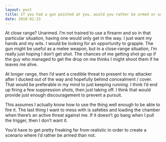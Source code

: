 ```yaml
---
layout: post
title: If you had a gun pointed at you, would you rather be armed or unarmed?
date: 2018-02-23
---
```


<p>At close range? Unarmed. I’m not trained to use a firearm and so in that particular situation, having one would only get in the way. I just want my hands and my wits. I would be looking for an opportunity to grapple. The gun might be useful as a melee weapon, but in a close-range situation, I’m really just hoping I don’t get shot. The chances of me getting shot go up if the guy who managed to get the drop on me thinks I might shoot them if he leaves me alive.</p><p>At longer range, then I’d want a credible threat to present to my attacker after I ducked out of the way and hopefully behind concealment / cover. That would be preferable in my mind to just keeping running. I think I’d end up firing a few suppression shots, then just taking off. I think that would provide just enough discouragement to prevent a pursuit.</p><p>This assumes I actually know how to use the thing well enough to be able to fire it. The last thing I want to mess with is safeties and loading the chamber when there’s an active threat against me. If it doesn’t go bang when I pull the trigger, then I don’t want it.</p><p>You’d have to get pretty freaking far from realistic in order to create a scenario where I’d rather be armed than not.</p>
